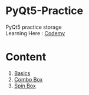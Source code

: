# PyQt5-Practice
PyQt5 practice storage\
Learning Here : [Codemy](https://www.youtube.com/playlist?list=PLCC34OHNcOtpmCA8s_dpPMvQLyHbvxocY)

# Content
1. [Basics](https://github.com/YapWH1208/PyQt5-Practice/blob/main/PyQt5/1%20-%20basic.py)
2. [Combo Box](https://github.com/YapWH1208/PyQt5-Practice/blob/main/PyQt5/2%20-%20combo%20boxes.py)
3. [Spin Box](https://github.com/YapWH1208/PyQt5-Practice/blob/main/PyQt5/3%20-%20spin%20boxes.py)
